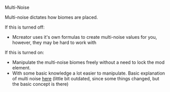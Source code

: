 Multi-Noise


Multi-noise dictates how biomes are placed.


If this is turned off:
* Mcreator uses it's own formulas to create multi-noise values for you, however, they may be hard to work with

If this is turned on:

* Manipulate the multi-noise biomes freely without a need to lock the mod element.
* With some basic knowledge a lot easier to manipulate.
Basic explanation of multi noise [here](https://www.youtube.com/watch?v=VYZl2MUat-M) (little bit outdated, since some things changed, but the basic concept is there)


